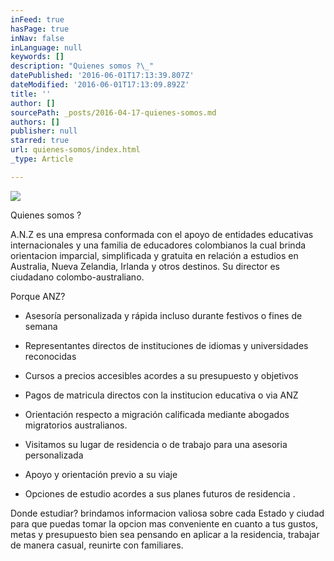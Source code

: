 ```yaml
---
inFeed: true
hasPage: true
inNav: false
inLanguage: null
keywords: []
description: "Quienes somos ?\_"
datePublished: '2016-06-01T17:13:39.807Z'
dateModified: '2016-06-01T17:13:09.892Z'
title: ''
author: []
sourcePath: _posts/2016-04-17-quienes-somos.md
authors: []
publisher: null
starred: true
url: quienes-somos/index.html
_type: Article

---
```

![](https://the-grid-user-content.s3-us-west-2.amazonaws.com/cae9a9dd-2c5c-4a9b-8c81-fdd2e5157a0a.jpg)

Quienes somos ? 

A.N.Z es una empresa conformada con el apoyo de entidades educativas internacionales y una familia de educadores colombianos la cual brinda orientacion imparcial, simplificada y gratuita en relación a estudios en Australia, Nueva Zelandia, Irlanda y otros destinos.  Su director es ciudadano colombo-australiano. 

Porque ANZ?

- Asesoría personalizada y rápida
incluso durante festivos o fines de semana

- Representantes directos de instituciones de idiomas y universidades reconocidas 

- Cursos a precios accesibles acordes a su presupuesto y objetivos 

- Pagos de matricula directos con la institucion educativa o  via ANZ 

- Orientación respecto a migración calificada mediante abogados migratorios australianos. 

- Visitamos su lugar de residencia o de trabajo para una asesoria personalizada 

- Apoyo y orientación previo a su viaje 

- Opciones de estudio acordes a sus planes futuros de residencia . 

Donde estudiar?  brindamos informacion valiosa sobre cada Estado y ciudad para que puedas tomar la opcion mas conveniente en cuanto a tus gustos, metas y presupuesto bien sea pensando en aplicar a la residencia, trabajar de manera casual, reunirte con familiares.